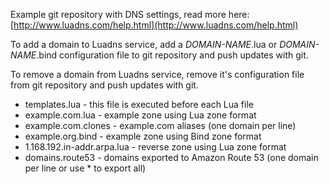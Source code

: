 Example git repository with DNS settings, read more here:
[http://www.luadns.com/help.html](http://www.luadns.com/help.html)

To add a domain to Luadns service, add a *DOMAIN-NAME*.lua or *DOMAIN-NAME*.bind
configuration file to git repository and push updates with git.

To remove a domain from Luadns service, remove it's configuration
file from git repository and push updates with git.

* templates.lua - this file is executed before each Lua file 
* example.com.lua - example zone using Lua zone format
* example.com.clones - example.com aliases (one domain per line)
* example.org.bind - example zone using Bind zone format
* 1.168.192.in-addr.arpa.lua - reverse zone using Lua zone format
* domains.route53 - domains exported to Amazon Route 53
  (one domain per line or use * to export all)


